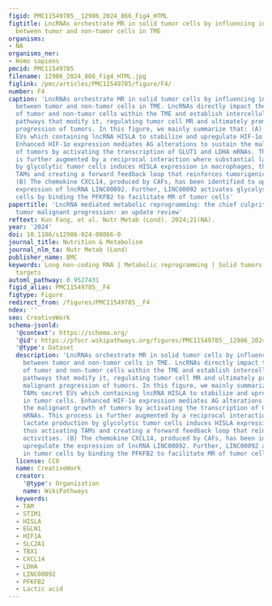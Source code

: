 ```yaml
---
figid: PMC11549785__12986_2024_866_Fig4_HTML
figtitle: LncRNAs orchestrate MR in solid tumor cells by influencing interactions
  between tumor and non-tumor cells in TME
organisms:
- NA
organisms_ner:
- Homo sapiens
pmcid: PMC11549785
filename: 12986_2024_866_Fig4_HTML.jpg
figlink: /pmc/articles/PMC11549785/figure/F4/
number: F4
caption: 'LncRNAs orchestrate MR in solid tumor cells by influencing interactions
  between tumor and non-tumor cells in TME. LncRNAs directly impact the functions
  of tumor and non-tumor cells within the TME and establish intercellular signaling
  pathways that modify it, regulating tumor cell MR and ultimately promoting the malignant
  progression of tumors. In this figure, we mainly summarize that: (A) TAMs secret
  EVs which containing lncRNA HISLA to stabilize and upregulate HIF-1α in tumor cells.
  Enhanced HIF-1α expression mediates AG alterations to sustain the malignant growth
  of tumors by activating the transcription of GLUT1 and LDHA mRNAs. This process
  is further augmented by a reciprocal interaction where substantial lactate production
  by glycolytic tumor cells induces HISLA expression in macrophages, thus activating
  TAMs and creating a forward feedback loop that reinforces tumorigenic activities.
  (B) The chemokine CXCL14, produced by CAFs, has been identified to upregulate the
  expression of lncRNA LINC00092. Further, LINC00092 activates glycolysis in tumor
  cells by binding the PFKFB2 to facilitate MR of tumor cells'
papertitle: 'LncRNA mediated metabolic reprogramming: the chief culprits of solid
  tumor malignant progression: an update review'
reftext: Kun Fang, et al. Nutr Metab (Lond). 2024;21(NA).
year: '2024'
doi: 10.1186/s12986-024-00866-0
journal_title: Nutrition & Metabolism
journal_nlm_ta: Nutr Metab (Lond)
publisher_name: BMC
keywords: Long non-coding RNA | Metabolic reprogramming | Solid tumors | Therapeutic
  targets
automl_pathway: 0.9527431
figid_alias: PMC11549785__F4
figtype: Figure
redirect_from: /figures/PMC11549785__F4
ndex: ''
seo: CreativeWork
schema-jsonld:
  '@context': https://schema.org/
  '@id': https://pfocr.wikipathways.org/figures/PMC11549785__12986_2024_866_Fig4_HTML.html
  '@type': Dataset
  description: 'LncRNAs orchestrate MR in solid tumor cells by influencing interactions
    between tumor and non-tumor cells in TME. LncRNAs directly impact the functions
    of tumor and non-tumor cells within the TME and establish intercellular signaling
    pathways that modify it, regulating tumor cell MR and ultimately promoting the
    malignant progression of tumors. In this figure, we mainly summarize that: (A)
    TAMs secret EVs which containing lncRNA HISLA to stabilize and upregulate HIF-1α
    in tumor cells. Enhanced HIF-1α expression mediates AG alterations to sustain
    the malignant growth of tumors by activating the transcription of GLUT1 and LDHA
    mRNAs. This process is further augmented by a reciprocal interaction where substantial
    lactate production by glycolytic tumor cells induces HISLA expression in macrophages,
    thus activating TAMs and creating a forward feedback loop that reinforces tumorigenic
    activities. (B) The chemokine CXCL14, produced by CAFs, has been identified to
    upregulate the expression of lncRNA LINC00092. Further, LINC00092 activates glycolysis
    in tumor cells by binding the PFKFB2 to facilitate MR of tumor cells'
  license: CC0
  name: CreativeWork
  creator:
    '@type': Organization
    name: WikiPathways
  keywords:
  - TAM
  - STIM1
  - HISLA
  - EGLN1
  - HIF1A
  - SLC2A1
  - TBX1
  - CXCL14
  - LDHA
  - LINC00092
  - PFKFB2
  - Lactic acid
---
```

